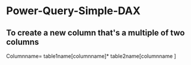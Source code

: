 # Power-Query-Simple-DAX

## To create a new column that's a multiple of two columns

Columnname= table1name[columnname]* table2name[columnname ] 

